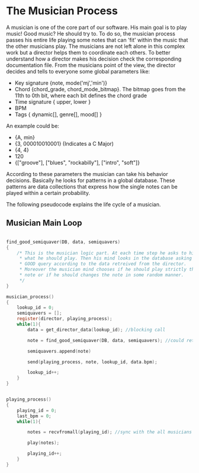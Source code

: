 The Musician Process
== 

A musician is one of the core part of our software. His main goal is to play music! Good music? He should try to.
To do so, the musician process passes his entire life playing some notes that can 'fit' within the music that the other musicians play. The musicians are not left alone in this complex work but a director helps them to coordinate each others. To better understand how a director makes his decision check the corresponding documentation file. 
From the musicians point of the view, the director decides and tells to everyone some global parameters like:
 * Key signature {note, mode('mj','min')}
 * Chord {chord_grade, chord_mode_bitmap}. The bitmap goes from the 11th to 0th bit, where each bit defines the chord grade
 * Time signature { upper, lower }
 * BPM
 * Tags { dynamic[], genre[], mood[] }
 
An example could be:
 * {A, min}
 * {3, 000010010001} (Indicates a C Major)
 * {4, 4}
 * 120
 * {["groove"], ["blues", "rockabilly"], ["intro", "soft"]}


According to these parameters the musician can take his behavior decisions. Basically he looks for patterns in a global database. These patterns are data collections that express how the single notes can be played within a certain probability.

The following pseudocode explains the life cycle of a musician.

## Musician Main Loop
```c

find_good_semiquaver(DB, data, semiquavers)
{
	/* This is the musician logic part. At each time step he asks to his mind 
	 * what he should play. Then his mind looks in the database asking some 
	 * GOOD query according to the data retreived from the director.
	 * Moreover the musician mind chooses if he should play strictly the found
	 * note or if he should changes the note in some random manner.
	 */
}

musician_process()
{
	lookup_id = 0;
	semiquavers = [];
	register(director, playing_process);
	while(1){
		data = get_director_data(lookup_id); //blocking call

		note = find_good_semiquaver(DB, data, semiquavers); //could return NO_CHANGE constant

		semiquavers.append(note)

		send(playing_process, note, lookup_id, data.bpm);

		lookup_id++;
	}
}


playing_process()
{
	playing_id = 0;
	last_bpm = 0;
	while(1){

		notes = recvfromall(playing_id); //sync with the all musicians

		play(notes);

		playing_id++;
	}
}
 
```

